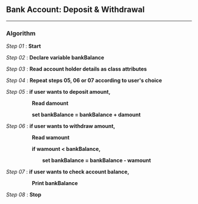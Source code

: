 ## Bank Account: Deposit & Withdrawal
---
### Algorithm


*Step 01* : **Start**

*Step 02* : **Declare variable bankBalance**

*Step 03* : **Read account holder details as class attributes**

*Step 04* : **Repeat steps 05, 06 or 07 according to user's choice**

*Step 05* : **if user wants to deposit amount,**

&emsp;&emsp;&emsp;&emsp;&emsp;**Read damount**

&emsp;&emsp;&emsp;&emsp;&emsp;**set bankBalance = bankBalance + damount**

*Step 06* : **if user wants to withdraw amount,**

&emsp;&emsp;&emsp;&emsp;&emsp;**Read wamount**

&emsp;&emsp;&emsp;&emsp;&emsp;**if wamount < bankBalance,**

&emsp;&emsp;&emsp;&emsp;&emsp;&emsp;&emsp;**set bankBalance = bankBalance - wamount**

*Step 07* : **if user wants to check account balance,**

&emsp;&emsp;&emsp;&emsp;&emsp;**Print bankBalance**

*Step 08* : **Stop**